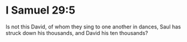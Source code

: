 # I Samuel 29:5

Is not this David, of whom they sing to one another in dances, Saul has struck down his thousands, and David his ten thousands?
